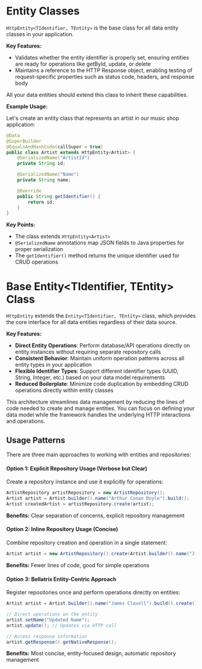 # Entity Classes

`HttpEntity<TIdentifier, TEntity>` is the base class for all data entity classes in your application.

**Key Features:**

- Validates whether the entity identifier is properly set, ensuring entities are ready for operations like getById, update, or delete
- Maintains a reference to the HTTP Response object, enabling testing of request-specific properties such as status code, headers, and response body

All your data entities should extend this class to inherit these capabilities.

**Example Usage:**

Let's create an entity class that represents an artist in our music shop application:

```java
@Data
@SuperBuilder
@EqualsAndHashCode(callSuper = true)
public class Artist extends HttpEntity<Artist> {
    @SerializedName("ArtistId")
    private String id;

    @SerializedName("Name")
    private String name;

    @Override
    public String getIdentifier() {
        return id;
    }
}
```

**Key Points:**

- The class extends `HttpEntity<Artist>`
- `@SerializedName` annotations map JSON fields to Java properties for proper serialization
- The `getIdentifier()` method returns the unique identifier used for CRUD operations


# Base Entity<TIdentifier, TEntity> Class

`HttpEntity` extends the `Entity<TIdentifier, TEntity>` class, which provides the core interface for all data entities regardless of their data source.

**Key Features:**

- **Direct Entity Operations**: Perform database/API operations directly on entity instances without requiring separate repository calls
- **Consistent Behavior**: Maintain uniform operation patterns across all entity types in your application
- **Flexible Identifier Types**: Support different identifier types (UUID, String, Integer, etc.) based on your data model requirements
- **Reduced Boilerplate**: Minimize code duplication by embedding CRUD operations directly within entity classes

This architecture streamlines data management by reducing the lines of code needed to create and manage entities. You can focus on defining your data model while the framework handles the underlying HTTP interactions and operations.

## Usage Patterns

There are three main approaches to working with entities and repositories:

#### Option 1: Explicit Repository Usage (Verbose but Clear)

Create a repository instance and use it explicitly for operations:

```java
ArtistRepository artistRepository = new ArtistRepository();
Artist artist = Artist.builder().name("Arthur Conan Doyle").build();
Artist createdArtist = artistRepository.create(artist);
```

**Benefits:** Clear separation of concerns, explicit repository management

#### Option 2: Inline Repository Usage (Concise)

Combine repository creation and operation in a single statement:

```java
Artist artist = new ArtistRepository().create(Artist.builder().name("J.K.Rowling").build());
```

**Benefits:** Fewer lines of code, good for simple operations

#### Option 3: Bellatrix Entity-Centric Approach

Register repositories once and perform operations directly on entities:

```java
Artist artist = Artist.builder().name("James Clavell").build().create();

// Direct operations on the entity
artist.setName("Updated Name");
artist.update(); // Updates via HTTP call

// Access response information
artist.getResponse().getNativeResponse();
```

**Benefits:** Most concise, entity-focused design, automatic repository management